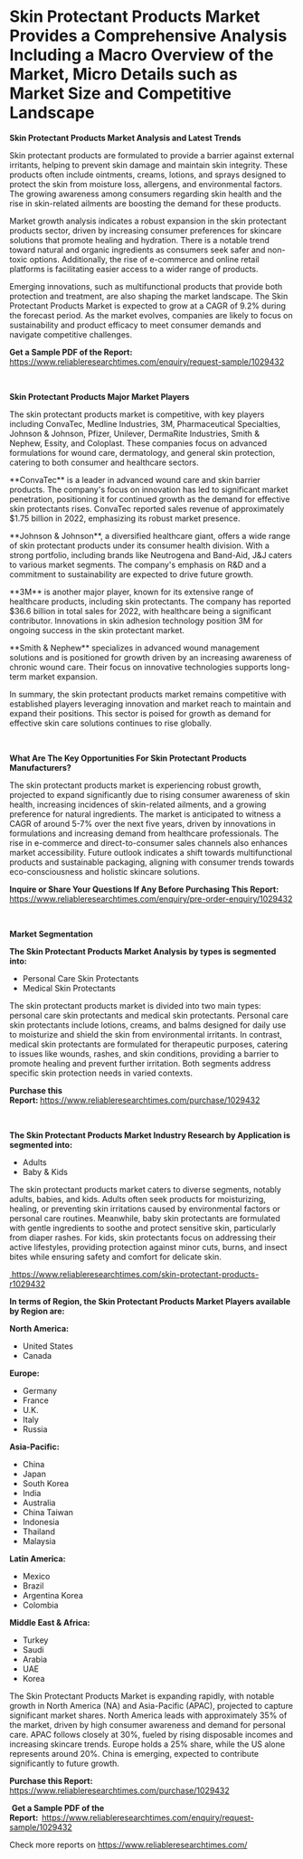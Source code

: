 <p><h1>Skin Protectant Products Market Provides a Comprehensive Analysis Including a Macro Overview of the Market, Micro Details such as Market Size and Competitive Landscape</h1></p><p><strong>Skin Protectant Products Market Analysis and Latest Trends</strong></p>
<p><p>Skin protectant products are formulated to provide a barrier against external irritants, helping to prevent skin damage and maintain skin integrity. These products often include ointments, creams, lotions, and sprays designed to protect the skin from moisture loss, allergens, and environmental factors. The growing awareness among consumers regarding skin health and the rise in skin-related ailments are boosting the demand for these products.</p><p>Market growth analysis indicates a robust expansion in the skin protectant products sector, driven by increasing consumer preferences for skincare solutions that promote healing and hydration. There is a notable trend toward natural and organic ingredients as consumers seek safer and non-toxic options. Additionally, the rise of e-commerce and online retail platforms is facilitating easier access to a wider range of products.</p><p>Emerging innovations, such as multifunctional products that provide both protection and treatment, are also shaping the market landscape. The Skin Protectant Products Market is expected to grow at a CAGR of 9.2% during the forecast period. As the market evolves, companies are likely to focus on sustainability and product efficacy to meet consumer demands and navigate competitive challenges.</p></p>
<p><strong>Get a Sample PDF of the Report:&nbsp;</strong> <a href="https://www.reliableresearchtimes.com/enquiry/request-sample/1029432?utm_campaign=2792&utm_medium=2&utm_source=Github&utm_content=ia&utm_term=21032025&utm_id=skin-protectant-products">https://www.reliableresearchtimes.com/enquiry/request-sample/1029432</a></p>
<p>&nbsp;</p>
<p><strong>Skin Protectant Products Major Market Players</strong></p>
<p><p>The skin protectant products market is competitive, with key players including ConvaTec, Medline Industries, 3M, Pharmaceutical Specialties, Johnson & Johnson, Pfizer, Unilever, DermaRite Industries, Smith & Nephew, Essity, and Coloplast. These companies focus on advanced formulations for wound care, dermatology, and general skin protection, catering to both consumer and healthcare sectors.</p><p>**ConvaTec** is a leader in advanced wound care and skin barrier products. The company's focus on innovation has led to significant market penetration, positioning it for continued growth as the demand for effective skin protectants rises. ConvaTec reported sales revenue of approximately $1.75 billion in 2022, emphasizing its robust market presence.</p><p>**Johnson & Johnson**, a diversified healthcare giant, offers a wide range of skin protectant products under its consumer health division. With a strong portfolio, including brands like Neutrogena and Band-Aid, J&J caters to various market segments. The company's emphasis on R&D and a commitment to sustainability are expected to drive future growth.</p><p>**3M** is another major player, known for its extensive range of healthcare products, including skin protectants. The company has reported $36.6 billion in total sales for 2022, with healthcare being a significant contributor. Innovations in skin adhesion technology position 3M for ongoing success in the skin protectant market.</p><p>**Smith & Nephew** specializes in advanced wound management solutions and is positioned for growth driven by an increasing awareness of chronic wound care. Their focus on innovative technologies supports long-term market expansion.</p><p>In summary, the skin protectant products market remains competitive with established players leveraging innovation and market reach to maintain and expand their positions. This sector is poised for growth as demand for effective skin care solutions continues to rise globally.</p></p>
<p>&nbsp;</p>
<p><strong>What Are The Key Opportunities For Skin Protectant Products Manufacturers?</strong></p>
<p><p>The skin protectant products market is experiencing robust growth, projected to expand significantly due to rising consumer awareness of skin health, increasing incidences of skin-related ailments, and a growing preference for natural ingredients. The market is anticipated to witness a CAGR of around 5-7% over the next five years, driven by innovations in formulations and increasing demand from healthcare professionals. The rise in e-commerce and direct-to-consumer sales channels also enhances market accessibility. Future outlook indicates a shift towards multifunctional products and sustainable packaging, aligning with consumer trends towards eco-consciousness and holistic skincare solutions.</p></p>
<p><strong>Inquire or Share Your Questions If Any Before Purchasing This Report:</strong> <a href="https://www.reliableresearchtimes.com/enquiry/pre-order-enquiry/1029432?utm_campaign=2792&utm_medium=2&utm_source=Github&utm_content=ia&utm_term=21032025&utm_id=skin-protectant-products">https://www.reliableresearchtimes.com/enquiry/pre-order-enquiry/1029432</a></p>
<p>&nbsp;</p>
<p><strong>Market Segmentation</strong></p>
<p><strong>The Skin Protectant Products Market Analysis by types is segmented into:</strong></p>
<p><ul><li>Personal Care Skin Protectants</li><li>Medical Skin Protectants</li></ul></p>
<p><p>The skin protectant products market is divided into two main types: personal care skin protectants and medical skin protectants. Personal care skin protectants include lotions, creams, and balms designed for daily use to moisturize and shield the skin from environmental irritants. In contrast, medical skin protectants are formulated for therapeutic purposes, catering to issues like wounds, rashes, and skin conditions, providing a barrier to promote healing and prevent further irritation. Both segments address specific skin protection needs in varied contexts.</p></p>
<p><strong>Purchase this Report:&nbsp;</strong><a href="https://www.reliableresearchtimes.com/purchase/1029432?utm_campaign=2792&utm_medium=2&utm_source=Github&utm_content=ia&utm_term=21032025&utm_id=skin-protectant-products">https://www.reliableresearchtimes.com/purchase/1029432</a></p>
<p>&nbsp;</p>
<p><strong>The Skin Protectant Products Market Industry Research by Application is segmented into:</strong></p>
<p><ul><li>Adults</li><li>Baby & Kids</li></ul></p>
<p><p>The skin protectant products market caters to diverse segments, notably adults, babies, and kids. Adults often seek products for moisturizing, healing, or preventing skin irritations caused by environmental factors or personal care routines. Meanwhile, baby skin protectants are formulated with gentle ingredients to soothe and protect sensitive skin, particularly from diaper rashes. For kids, skin protectants focus on addressing their active lifestyles, providing protection against minor cuts, burns, and insect bites while ensuring safety and comfort for delicate skin.</p></p>
<p><a href="https://www.reliableresearchtimes.com/skin-protectant-products-r1029432?utm_campaign=2792&utm_medium=2&utm_source=Github&utm_content=ia&utm_term=21032025&utm_id=skin-protectant-products">&nbsp;https://www.reliableresearchtimes.com/skin-protectant-products-r1029432</a></p>
<p><strong>In terms of Region, the Skin Protectant Products Market Players available by Region are:</strong></p>
<p>
    <p> <strong> North America: </strong>
        <ul>
            <li>United States</li>
            <li>Canada</li>
        </ul>
        </p> 
    <p> <strong> Europe: </strong>
        <ul>
            <li>Germany</li>
            <li>France</li>
            <li>U.K.</li>
            <li>Italy</li>
            <li>Russia</li>
        </ul>
        </p> 
    <p> <strong> Asia-Pacific: </strong>
        <ul>
            <li>China</li>
            <li>Japan</li>
            <li>South Korea</li>
            <li>India</li>
            <li>Australia</li>
            <li>China Taiwan</li>
            <li>Indonesia</li>
            <li>Thailand</li>
            <li>Malaysia</li>
        </ul>
        </p> 
    <p> <strong> Latin America: </strong>
        <ul>
            <li>Mexico</li>
            <li>Brazil</li>
            <li>Argentina Korea</li>
            <li>Colombia</li>
        </ul>
        </p> 
    <p> <strong> Middle East & Africa: </strong>
        <ul>
            <li>Turkey</li>
            <li>Saudi</li>
            <li>Arabia</li>
            <li>UAE</li>
            <li>Korea</li>
        </ul>
    </p>
    </p>
<p><p>The Skin Protectant Products Market is expanding rapidly, with notable growth in North America (NA) and Asia-Pacific (APAC), projected to capture significant market shares. North America leads with approximately 35% of the market, driven by high consumer awareness and demand for personal care. APAC follows closely at 30%, fueled by rising disposable incomes and increasing skincare trends. Europe holds a 25% share, while the US alone represents around 20%. China is emerging, expected to contribute significantly to future growth.</p></p>
<p><strong>Purchase this Report: </strong><a href="https://www.reliableresearchtimes.com/purchase/1029432?utm_campaign=2792&utm_medium=2&utm_source=Github&utm_content=ia&utm_term=21032025&utm_id=skin-protectant-products">https://www.reliableresearchtimes.com/purchase/1029432</a></p>
<p>&nbsp;<strong>Get a Sample PDF of the Report:&nbsp;&nbsp;</strong><a href="https://www.reliableresearchtimes.com/enquiry/request-sample/1029432?utm_campaign=2792&utm_medium=2&utm_source=Github&utm_content=ia&utm_term=21032025&utm_id=skin-protectant-products">https://www.reliableresearchtimes.com/enquiry/request-sample/1029432</a></p>
<p><strong></strong></p>
<p>Check more reports on <a href="https://www.reliableresearchtimes.com/?utm_campaign=2792&utm_medium=2&utm_source=Github&utm_content=ia&utm_term=21032025&utm_id=skin-protectant-products">https://www.reliableresearchtimes.com/</a></p>